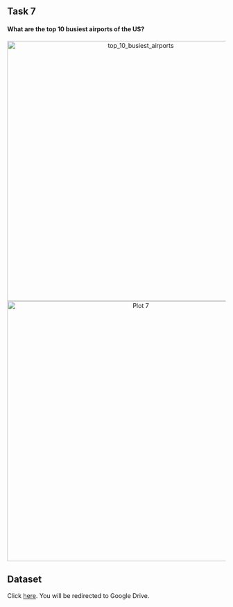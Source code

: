 ## Task 7
#### What are the top 10 busiest airports of the US?

<div>
    <a href="https://plotly.com/~yonsa/9/?share_key=CmBBHB7OEtQuHL7MoFoOUE" target="_blank" title="top_10_busiest_airports" style="display: block; text-align: center;"><img src="https://plotly.com/~yonsa/9.png?share_key=CmBBHB7OEtQuHL7MoFoOUE" alt="top_10_busiest_airports" style="max-width: 100%;width: 600px;"  width="600" onerror="this.onerror=null;this.src='https://plotly.com/404.png';" /></a>
</div>

<div>
    <a href="https://plotly.com/~yonsa/7/?share_key=pggcMZtBlIiLdWWslDmYlP" target="_blank" title="Plot 7" style="display: block; text-align: center;"><img src="https://plotly.com/~yonsa/7.png?share_key=pggcMZtBlIiLdWWslDmYlP" alt="Plot 7" style="max-width: 100%;width: 600px;"  width="600" onerror="this.onerror=null;this.src='https://plotly.com/404.png';" /></a>
</div>

## Dataset
Click [here](https://drive.google.com/drive/folders/1-VwWD6fywCiJodmNy59-ponyDoEUBzmY?usp=sharing). You will be redirected to Google Drive.
